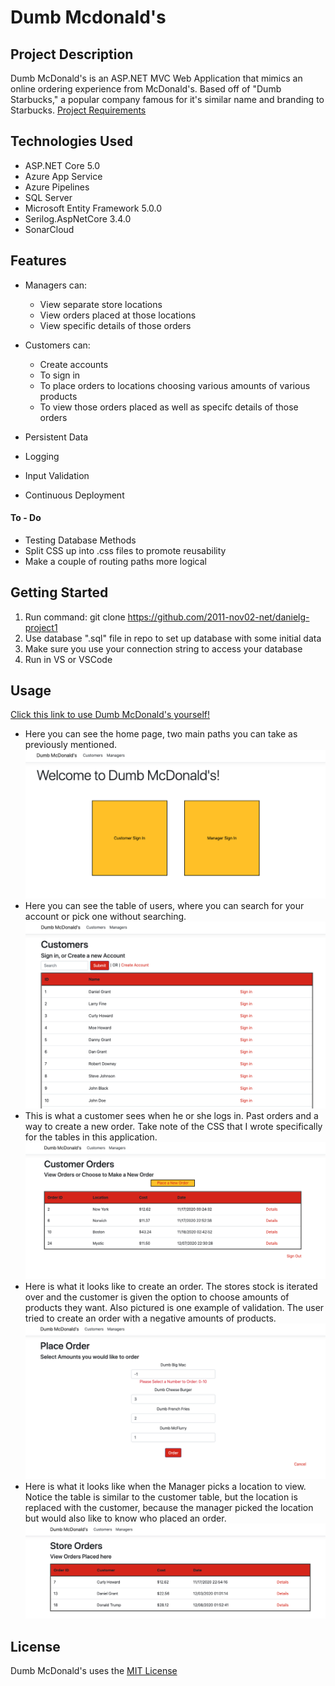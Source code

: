 # Dumb Mcdonald's
## Project Description
Dumb McDonald's is an ASP.NET MVC Web Application that mimics an online ordering experience from McDonald's. Based off of "Dumb Starbucks," a popular company famous for it's similar name and branding to Starbucks.
[Project Requirements](https://github.com/2011-nov02-net/trainer-code/wiki/Project-1-requirements)

## Technologies Used
- ASP.NET Core 5.0
- Azure App Service
- Azure Pipelines
- SQL Server
- Microsoft Entity Framework 5.0.0 
- Serilog.AspNetCore 3.4.0
- SonarCloud

## Features
  - Managers can:
    - View separate store locations 
    - View orders placed at those locations
    - View specific details of those orders
  - Customers can:
    - Create accounts 
    - To sign in 
    - To place orders to locations choosing various amounts of various products
    - To view those orders placed as well as specifc details of those orders

- Persistent Data
- Logging 
- Input Validation
- Continuous Deployment
#### To - Do
 - Testing Database Methods
 - Split CSS up into .css files to promote reusability
 - Make a couple of routing paths more logical

## Getting Started
1) Run command: git clone https://github.com/2011-nov02-net/danielg-project1
2) Use database ".sql" file in repo to set up database with some initial data
3) Make sure you use your connection string to access your database 
4) Run in VS or VSCode

## Usage
[Click this link to use Dumb McDonald's yourself!](https://dumb-mcdonalds-webapp.azurewebsites.net/)
- Here you can see the home page, two main paths you can take as previously mentioned.
![](/Screenshots/HomeScreen.png)
- Here you can see the table of users, where you can search for your account or pick one without searching.
![](/Screenshots/CustomersSignInTable.png)
- This is what a customer sees when he or she logs in. Past orders and a way to create a new order. Take note of the CSS that I wrote specifically for the tables in this application.
![](/Screenshots/CustomersHome.png)
- Here is what it looks like to create an order. The stores stock is iterated over and the customer is given the option to choose amounts of products they want. Also pictured is one example of validation. The user tried to create an order with a negative amounts of products.
![](/Screenshots/PlaceOrder.png)
- Here is what it looks like when the Manager picks a location to view. Notice the table is similar to the customer table, but the location is replaced with the customer, because the manager picked the location but would also like to know who placed an order.
![](/Screenshots/ManagerViewLocation.png)
## License
Dumb McDonald's uses the [MIT License](https://github.com/git/git-scm.com/blob/master/MIT-LICENSE.txt)
